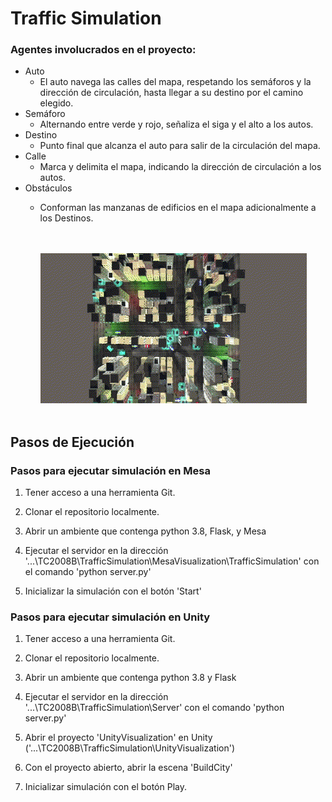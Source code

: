 
# Traffic Simulation

### Agentes involucrados en el proyecto:
-	Auto
    - El auto navega las calles del mapa, respetando los semáforos y la dirección de circulación, hasta llegar a su destino por el camino elegido.
-	Semáforo
    - Alternando entre verde y rojo, señaliza el siga y el alto a los autos.
-	Destino
    - Punto final que alcanza el auto para salir de la circulación del mapa.
-   Calle
    - Marca y delimita el mapa, indicando la dirección de circulación a los autos.
-   Obstáculos
    - Conforman las manzanas de edificios en el mapa adicionalmente a los Destinos.


        <br><br>![alt-text](https://github.com/G3RZZZ/TC2008B/blob/main/Documentation/TrafficGif.gif)<br><br>


## Pasos de Ejecución

### Pasos para ejecutar simulación en Mesa

1. Tener acceso a una herramienta Git.

2. Clonar el repositorio localmente.

3. Abrir un ambiente que contenga python 3.8, Flask, y Mesa

4. Ejecutar el servidor en la dirección '...\TC2008B\TrafficSimulation\MesaVisualization\TrafficSimulation' con el comando 'python server.py'

5. Inicializar la simulación con el botón 'Start'

### Pasos para ejecutar simulación en Unity

1.	Tener acceso a una herramienta Git.

2.  Clonar el repositorio localmente.

3. Abrir un ambiente que contenga python 3.8 y Flask

4. Ejecutar el servidor en la dirección '...\TC2008B\TrafficSimulation\Server' con el comando 'python server.py'

5. Abrir el proyecto 'UnityVisualization' en Unity ('...\TC2008B\TrafficSimulation\UnityVisualization')

6. Con el proyecto abierto, abrir la escena 'BuildCity'

7. Inicializar simulación con el botón Play.

